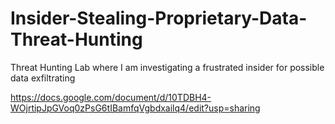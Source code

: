 # Insider-Stealing-Proprietary-Data-Threat-Hunting
Threat Hunting Lab where I am investigating a frustrated insider for possible data exfiltrating 

https://docs.google.com/document/d/10TDBH4-WOjrtipJpGVoq0zPsG6tIBamfqVgbdxailq4/edit?usp=sharing
